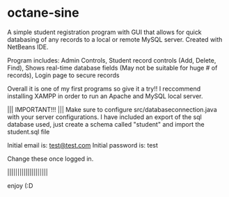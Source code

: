 # octane-sine

A simple student registration program with GUI that allows for quick databasing of any records to a local or remote MySQL server. Created with NetBeans IDE.

Program includes:
Admin Controls, Student record controls (Add, Delete, Find), Shows real-time database fields (May not be suitable for huge # of records), Login page to secure records
  
Overall it is one of my first programs so give it a try!! I reccommend installing XAMPP in order to run an Apache and MySQL local server.

||| IMPORTANT!!! |||
Make sure to configure src/databaseconnection.java with your server configurations.
I have included an export of the sql database used, just create a schema called "student" and import the student.sql file

Initial email is: test@test.com
Initial password is: test

Change these once logged in.

||||||||||||||||||||

enjoy (:D
